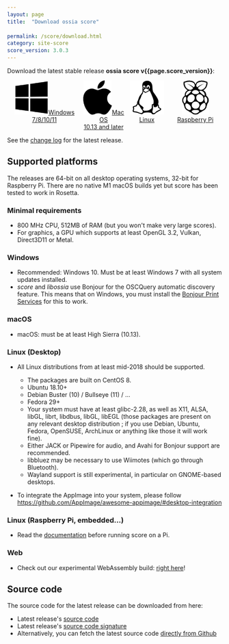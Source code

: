 ```yaml
---
layout: page
title:  "Download ossia score"

permalink: /score/download.html
category: site-score
score_version: 3.0.3
---
```


Download the latest stable release __ossia score v{{page.score_version}}__:
<p style="display: flex; justify-content: center;align-content:space-evenly;" align="center">
<a href="https://github.com/ossia/score/releases/download/v{{page.score_version}}/ossia.score-{{page.score_version}}-win64.exe" target="_blank" class="page-button download-page"><img src="../assets/windows_logo_2012-Black.svg" height="80px"/>Windows 7/8/10/11</a>
<a href="https://github.com/ossia/score/releases/download/v{{page.score_version}}/ossia.score-{{page.score_version}}-macOS.dmg"  target="_blank" class="page-button download-page" ><img src="../assets/apple_logo_black.svg" height="80px"/>Mac OS<br/>10.13 and later</a>
<a href="https://github.com/ossia/score/releases/download/v{{page.score_version}}/ossia.score-{{page.score_version}}-linux-amd64.AppImage" target="_blank" class="page-button download-page"><img src="../assets/Linux_Platform.svg" height="80px"/>Linux</a>
<a href="https://github.com/ossia/score/releases/download/v{{page.score_version}}/ossia.score-{{page.score_version}}-rpi-aarch32.tar.gz" target="_blank" class="page-button download-page"><img src="../assets/Pi_Platform.svg" height="80px"/>Raspberry Pi</a>
</p>
See the <a href="https://github.com/ossia/score/releases/latest" target="_blank">change log</a> for the latest release.

## Supported platforms

The releases are 64-bit on all desktop operating systems, 32-bit for Raspberry Pi. There are no native M1 macOS builds yet but score has been tested to work in Rosetta.

### Minimal requirements

* 800 MHz CPU, 512MB of RAM (but you won't make very large scores).
* For graphics, a GPU which supports at least OpenGL 3.2, Vulkan, Direct3D11 or Metal.
  
### Windows

* Recommended: Windows 10. Must be at least Windows 7 with all system updates installed.
* *score* and *libossia* use Bonjour for the OSCQuery automatic discovery feature.
  This means that on Windows, you must install the [Bonjour Print Services](https://support.apple.com/kb/dl999?locale=en_US) for this to work.

### macOS

* macOS: must be at least High Sierra (10.13).

### Linux (Desktop)

* All Linux distributions from at least mid-2018 should be supported.
  * The packages are built on CentOS 8.
  * Ubuntu 18.10+
  * Debian Buster (10) / Bullseye (11) / ...  
  * Fedora 29+
  * Your system must have at least glibc-2.28, as well as X11, ALSA, libGL, librt, libdbus, libGL, libEGL (those packages are present on any relevant desktop distribution ; if you use Debian, Ubuntu, Fedora, OpenSUSE, ArchLinux or anything like those it will work fine).
  * Either JACK or Pipewire for audio, and Avahi for Bonjour support are recommended.
  * libbluez may be necessary to use Wiimotes (which go through Bluetooth).
  * Wayland support is still experimental, in particular on GNOME-based desktops.

* To integrate the AppImage into your system, please follow
  https://github.com/AppImage/awesome-appimage/#desktop-integration

### Linux (Raspberry Pi, embedded...)

* Read the [documentation](https://ossia.io/score-docs/in-depth/embedded.html) before running score on a Pi.

### Web

* Check out our experimental WebAssembly build: [right here](https://ossia.io/score-web)!

## Source code

The source code for the latest release can be downloaded from here:
* Latest release's <a href="https://github.com/ossia/score/releases/download/v{{page.score_version}}/ossia.score-{{page.score_version}}-src.tar.xz">source code</a>
* Latest release's <a href="https://github.com/ossia/score/releases/download/v{{page.score_version}}/ossia.score-{{page.score_version}}-src.tar.xz.asc">source code signature</a>
* Alternatively, you can fetch the latest source code <a href="https://github.com/ossia/score">directly from Github</a>
